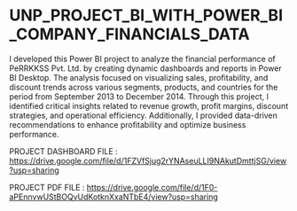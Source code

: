 # UNP_PROJECT_BI_WITH_POWER_BI_COMPANY_FINANCIALS_DATA


I developed this Power BI project to analyze the financial performance of PeRRKKSS Pvt. Ltd. by creating dynamic dashboards and reports in Power BI Desktop. The analysis focused on visualizing sales, profitability, and discount trends across various segments, products, and countries for the period from September 2013 to December 2014. Through this project, I identified critical insights related to revenue growth, profit margins, discount strategies, and operational efficiency. Additionally, I provided data-driven recommendations to enhance profitability and optimize business performance.

PROJECT DASHBOARD FILE : https://drive.google.com/file/d/1FZVfSjug2rYNAseuLLI9NAkutDmttjSG/view?usp=sharing

PROJECT PDF FILE : https://drive.google.com/file/d/1F0-aPEnnvwUStBOQvUdKotknXxaNTbE4/view?usp=sharing
